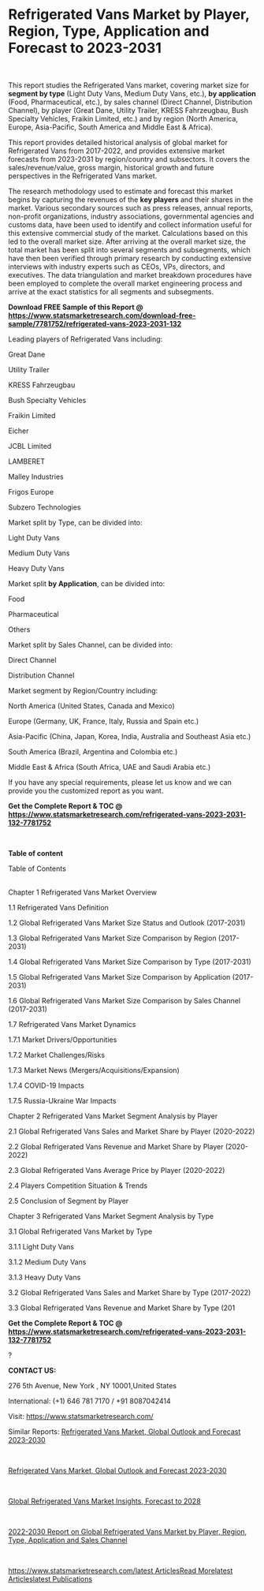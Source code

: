 <h1>Refrigerated Vans Market by Player, Region, Type, Application and Forecast to 2023-2031</h1><br/><p>This report studies the Refrigerated Vans market, covering market size for <strong>segment by type</strong> (Light Duty Vans, Medium Duty Vans, etc.), <strong>by application</strong> (Food, Pharmaceutical, etc.), by sales channel (Direct Channel, Distribution Channel), by player (Great Dane, Utility Trailer, KRESS Fahrzeugbau, Bush Specialty Vehicles, Fraikin Limited, etc.) and by region (North America, Europe, Asia-Pacific, South America and Middle East & Africa).</p>
 
 
 
 <p>This report provides detailed historical analysis of global market for Refrigerated Vans from 2017-2022, and provides extensive market forecasts from 2023-2031 by region/country and subsectors. It covers the sales/revenue/value, gross margin, historical growth and future perspectives in the Refrigerated Vans market.</p>
 
 
 
 <p>The research methodology used to estimate and forecast this market begins by capturing the revenues of the <strong>key players</strong> and their shares in the market. Various secondary sources such as press releases, annual reports, non-profit organizations, industry associations, governmental agencies and customs data, have been used to identify and collect information useful for this extensive commercial study of the market. Calculations based on this led to the overall market size. After arriving at the overall market size, the total market has been split into several segments and subsegments, which have then been verified through primary research by conducting extensive interviews with industry experts such as CEOs, VPs, directors, and executives. The data triangulation and market breakdown procedures have been employed to complete the overall market engineering process and arrive at the exact statistics for all segments and subsegments.</p>
 
 
 
 <p><strong>Download FREE Sample of this Report @ <a href="https://www.statsmarketresearch.com/download-free-sample/7781752/refrigerated-vans-2023-2031-132">https://www.statsmarketresearch.com/download-free-sample/7781752/refrigerated-vans-2023-2031-132</a></strong></p>
 
 
 
 <p>Leading players of Refrigerated Vans including:</p>
 
 
 
 <p>Great Dane</p>
 
 
 
 <p>Utility Trailer</p>
 
 
 
 <p>KRESS Fahrzeugbau</p>
 
 
 
 <p>Bush Specialty Vehicles</p>
 
 
 
 <p>Fraikin Limited</p>
 
 
 
 <p>Eicher</p>
 
 
 
 <p>JCBL Limited</p>
 
 
 
 <p>LAMBERET</p>
 
 
 
 <p>Malley Industries</p>
 
 
 
 <p>Frigos Europe</p>
 
 
 
 <p>Subzero Technologies</p>
 
 
 
 <p>Market split by Type, can be divided into:</p>
 
 
 
 <p>Light Duty Vans</p>
 
 
 
 <p>Medium Duty Vans</p>
 
 
 
 <p>Heavy Duty Vans</p>
 
 
 
 <p>Market split <strong>by Application</strong>, can be divided into:</p>
 
 
 
 <p>Food</p>
 
 
 
 <p>Pharmaceutical</p>
 
 
 
 <p>Others</p>
 
 
 
 <p>Market split by Sales Channel, can be divided into:</p>
 
 
 
 <p>Direct Channel</p>
 
 
 
 <p>Distribution Channel</p>
 
 
 
 <p>Market segment by Region/Country including:</p>
 
 
 
 <p>North America (United States, Canada and Mexico)</p>
 
 
 
 <p>Europe (Germany, UK, France, Italy, Russia and Spain etc.)</p>
 
 
 
 <p>Asia-Pacific (China, Japan, Korea, India, Australia and Southeast Asia etc.)</p>
 
 
 
 <p>South America (Brazil, Argentina and Colombia etc.)</p>
 
 
 
 <p>Middle East & Africa (South Africa, UAE and Saudi Arabia etc.)</p>
 
 
 
 <p>If you have any special requirements, please let us know and we can provide you the customized report as you want.</p>
 
 
 
 <div><b>Get the Complete Report & TOC @ <a href="https://www.statsmarketresearch.com/refrigerated-vans-2023-2031-132-7781752">https://www.statsmarketresearch.com/refrigerated-vans-2023-2031-132-7781752</a></b></div>
 
 
 
 <p><br />
 
 <b>Table of content</b></p>
 
 
 
 <p>Table of Contents<br />
 
 <br />
 
 Chapter 1 Refrigerated Vans Market Overview<br />
 
 1.1 Refrigerated Vans Definition<br />
 
 1.2 Global Refrigerated Vans Market Size Status and Outlook (2017-2031)<br />
 
 1.3 Global Refrigerated Vans Market Size Comparison by Region (2017-2031)<br />
 
 1.4 Global Refrigerated Vans Market Size Comparison by Type (2017-2031)<br />
 
 1.5 Global Refrigerated Vans Market Size Comparison by Application (2017-2031)<br />
 
 1.6 Global Refrigerated Vans Market Size Comparison by Sales Channel (2017-2031)<br />
 
 1.7 Refrigerated Vans Market Dynamics<br />
 
 1.7.1 Market Drivers/Opportunities<br />
 
 1.7.2 Market Challenges/Risks<br />
 
 1.7.3 Market News (Mergers/Acquisitions/Expansion)<br />
 
 1.7.4 COVID-19 Impacts<br />
 
 1.7.5 Russia-Ukraine War Impacts<br />
 
 Chapter 2 Refrigerated Vans Market Segment Analysis by Player<br />
 
 2.1 Global Refrigerated Vans Sales and Market Share by Player (2020-2022)<br />
 
 2.2 Global Refrigerated Vans Revenue and Market Share by Player (2020-2022)<br />
 
 2.3 Global Refrigerated Vans Average Price by Player (2020-2022)<br />
 
 2.4 Players Competition Situation & Trends<br />
 
 2.5 Conclusion of Segment by Player<br />
 
 Chapter 3 Refrigerated Vans Market Segment Analysis by Type<br />
 
 3.1 Global Refrigerated Vans Market by Type<br />
 
 3.1.1 Light Duty Vans<br />
 
 3.1.2 Medium Duty Vans<br />
 
 3.1.3 Heavy Duty Vans<br />
 
 3.2 Global Refrigerated Vans Sales and Market Share by Type (2017-2022)<br />
 
 3.3 Global Refrigerated Vans Revenue and Market Share by Type (201</p>
 
 
 
 <div><b>Get the Complete Report & TOC @ <a href="https://www.statsmarketresearch.com/refrigerated-vans-2023-2031-132-7781752">https://www.statsmarketresearch.com/refrigerated-vans-2023-2031-132-7781752</a></b></div>
 
 
 
 <p>? </p>
 
 
 
 <p><b>CONTACT US:</b><br />
 
 276 5th Avenue, New York , NY 10001,United States<br />
 
 International: (+1) 646 781 7170 / +91 8087042414<br />
 
 Visit: <a href="https://www.statsmarketresearch.com/">https://www.statsmarketresearch.com/</a><br />
 
 Similar Reports: <a href="https://www.statsmarketresearch.com/refrigerated-vans-2023-2031-132-7781752">Refrigerated Vans Market, Global Outlook and Forecast 2023-2030</a><br />
 
 <br />
 
 <a href="https://www.statsmarketresearch.com/refrigerated-vans-2023-2031-132-7781752">Refrigerated Vans Market, Global Outlook and Forecast 2023-2030</a><br />
 
 <br />
 
 <a href="https://www.statsmarketresearch.com/refrigerated-vans-2023-2031-132-7781752">Global Refrigerated Vans Market Insights, Forecast to 2028</a><br />
 
 <br />
 
 <a href="https://www.statsmarketresearch.com/refrigerated-vans-2023-2031-132-7781752">2022-2030 Report on Global Refrigerated Vans Market by Player, Region, Type, Application and Sales Channel</a><br />
 
 <br />
 
 <a href="https://gyeongbokgung.com">https://www.statsmarketresearch.com/</a><a href="https://hallyeomaritime.com">latest Articles</a><a href="https://jingwansa.com">Read More</a><a href="https://nguoiviet.jp/">latest Articles</a><a href="https://www.intelmarketresearch.com/">latest Publications</a></p>